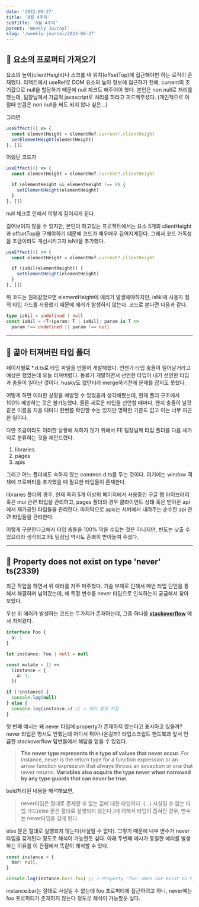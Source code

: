 ```yaml
---
date: '2022-08-27'
title: '8월 4주차'
subTitle: '8월 4주차'
parent: 'Weekly Journal'
slug: '/weekly-journal/2022-08-27'
---
```


## 📌 **요소의 프로퍼티 가져오기**

요소의 높이(clientHeight)나 스크롤 내 위치(offsetTop)에 접근해야만 하는 로직이 존재했다. 리액트에서 useRef로 DOM 요소의 높이 정보에 접근하기 전에, current의 초기값으로 null을 할당하기 때문에 null 체크도 해주어야 했다. 본인은 non null로 처리를 했는데, 팀장님께서 가급적 javascript로 처리를 하라고 피드백주셨다. (개인적으로 이럴때 만큼은 non null을 써도 되지 않나 싶은...)

그러면

```typescript
useEffect(() => {
  const elementHeight = elementRef.current!.clientHeight
  setElementHeight(elementHeight)
}, [])
```

이랬던 코드가

```typescript
useEffect(() => {
  const elementHeight = elementRef.current?.clientHeight

  if (elementHeight && elementHeight !== 0) {
    setElementHeight(elementHeight)
  }
}, [])
```

null 체크로 인해서 이렇게 길어지게 된다.

길어보이지 않을 수 있지만, 본인이 하고있는 프로젝트에서는 요소 5개의 clientHeight과 offsetTop을 구해야하기 떄문에 코드가 매우매우 길어지게된다. 그래서 코드 가독성을 조금이라도 개선시키고자 isNil을 추가했다.

```typescript
useEffect(() => {
  const elementHeight = elementRef.current?.clientHeight

  if (isNil(elementHeight)) {
    setElementHeight(elementHeight)
  }
}, [])
```

위 코드는 원래같았으면 elementHeight에 에러가 발생해야하지만, isNil에 사용자 정의 타입 가드를 사용했기 때문에 에러가 발생하지 않는다. 코드로 본다면 다음과 같다.

```typescript
type isNil = undefined | null
const isNil = <T>(param: T | isNil): param is T =>
  param !== undefined || param !== null
```

---

## 📌 **곪아 터져버린 타입 폴더**

페이지별로 \*.d.ts로 타입 파일을 만들어 개발해왔다. 언젠가 타입 충돌이 일어날거라고 예상은 했었는데 오늘 터져버렸다. 동료가 개발하면서 선언한 타입이 내가 선언한 타입과 충돌이 일어난 것이다. husky도 없던터라 merge하기전에 문제를 잡지도 못했다.

어떻게 하면 이러한 상황을 예방할 수 있었을까 생각해봤는데, 현재 폴더 구조에서 100% 예방하는 것은 불가능했다. 물론 새로운 타입을 선언할 때마다, 왠지 충돌이 날것 같은 이름을 지을 때마다 한번쯤 확인할 수는 있지만 명확한 기준도 없고 이는 너무 피곤한 일이다.

다만 조금이라도 이러한 상황에 처하지 않기 위해서 FE 팀장님께 타입 폴더를 다음 세가지로 분류하는 것을 제안드렸다.

1. libraries
2. pages
3. apis

그리고 어느 폴더에도 속하지 않는 common.d.ts를 두는 것이다. 여기에는 window 객체에 프로퍼티를 추가했을 때 필요한 타입들이 존재한다.

libraries 폴더의 경우, 현재 족히 5개 이상의 페이지에서 사용중인 구글 맵 라이브러리 혹은 mui 관련 타입을 관리하고, pages 폴더의 경우 클라이언트 상태 혹은 받아온 api에서 재가공된 타입들을 관리한다. 마지막으로 apis는 서버에서 내려주는 순수한 api 관련 타입들을 관리한다.

이렇게 구분한다고해서 타입 충돌을 100% 막을 수있는 것은 아니지만, 빈도는 낮출 수 있으리라 생각되고 FE 팀장님 역시도 흔쾌히 받아들여 주셨다.

---

## 📌 **Property does not exist on type 'never' ts(2339)**

최근 작업을 하면서 위 에러를 자주 마주쳤다. 기술 부재로 인해서 매번 타입 단언을 통해서 해결하며 넘어갔는데, 왜 특정 변수를 never 타입으로 인식하는지 궁금해서 찾아보았다.

우선 위 에러가 발생하는 코드는 두가지가 존재하는데, 그중 하나를 **[stackoverflow](https://stackoverflow.com/questions/44147937/property-does-not-exist-on-type-never)** 에서 가져왔다.

```typescript
interface Foo {
  a: 1
}

let instance: Foo | null = null

const mutate = () =>
  (instance = {
    a: 1,
  })

if (!instance) {
  console.log(null)
} else {
  console.log(instance.a) // 🔥 에러 발생 지점
}
```

첫 번째 예시는 왜 never 타입에 property가 존재하지 않는다고 표시하고 있을까? never 타입은 명시도 안했는데 어디서 튀어나온걸까? 타입스크립트 핸드북과 앞서 언급한 stackoverflow 답변들에서 해답을 얻을 수 있었다.

> **The never type represents th e type of values that never occur.** For instance, never is the return type for a function expression or an arrow function expression that always throws an exception or one that never returns. **Variables also acquire the type never when narrowed by any type guards that can never be true.**

bold처리된 내용을 해석해보면,

> never타입은 절대로 존재할 수 없는 값에 대한 타입이다. (...) 사실일 수 없는 타입 가드(else 문은 절대로 실행되지 않는다.)에 의해서 타입이 좁혀진 경우, 변수는 never타입을 갖게 된다.

else 문은 절대로 실행되지 않는다(사실일 수 없다). 그렇기 때문에 내부 변수가 never 타입을 갖게된다 정도로 해석이 가능한듯 싶다. 아래 두번째 예시가 동일한 에러를 발생하는 이유를 이 관점에서 똑같이 해석할 수 있다.

```typescript
const instance = {
  bar: null,
}

console.log(instance.bar?.foo) // 🔥 Property 'foo' does not exist on type 'never'
```

instance.bar는 절대로 사실일 수 없는데 foo 프로퍼티에 접근하려고 하니, never에는 foo 프로퍼티가 존재하지 않는다 정도로 해석이 가능할듯 싶다.

